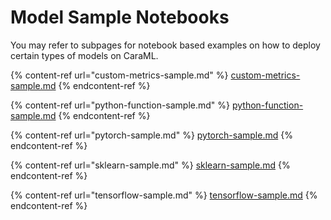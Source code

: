 # Model Sample Notebooks

You may refer to subpages for notebook based examples on how to deploy certain types of models on CaraML.

{% content-ref url="custom-metrics-sample.md" %}
[custom-metrics-sample.md](module/model/user-guide/examples/custom-metrics-sample.md)
{% endcontent-ref %}

{% content-ref url="python-function-sample.md" %}
[python-function-sample.md](module/model/user-guide/examples/python-function-sample.md)
{% endcontent-ref %}

{% content-ref url="pytorch-sample.md" %}
[pytorch-sample.md](module/model/user-guide/examples/pytorch-sample.md)
{% endcontent-ref %}

{% content-ref url="sklearn-sample.md" %}
[sklearn-sample.md](module/model/user-guide/examples/sklearn-sample.md)
{% endcontent-ref %}

{% content-ref url="tensorflow-sample.md" %}
[tensorflow-sample.md](module/model/user-guide/examples/tensorflow-sample.md)
{% endcontent-ref %}
